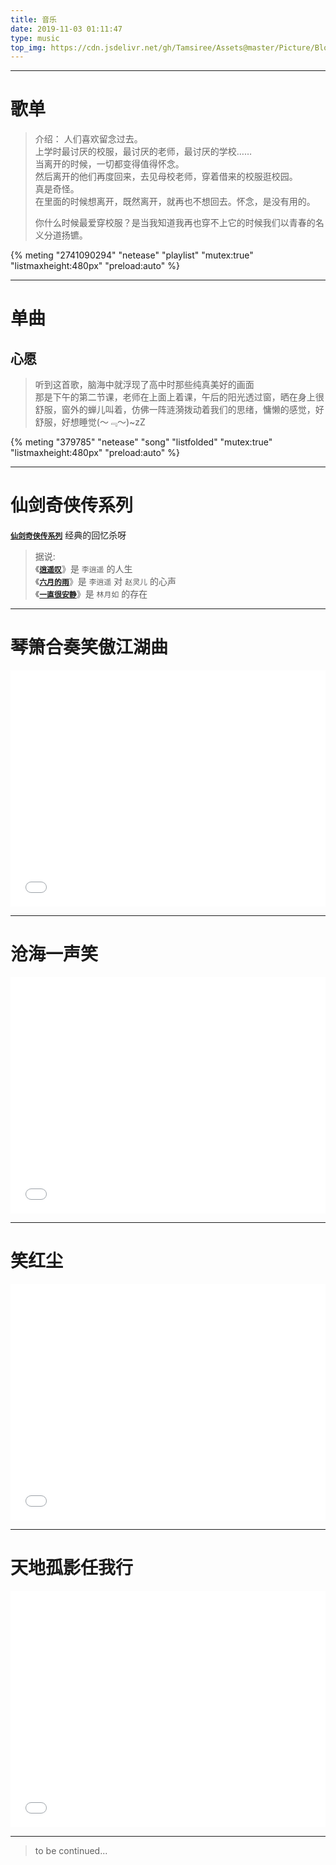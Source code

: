 ```yaml
---
title: 音乐
date: 2019-11-03 01:11:47
type: music
top_img: https://cdn.jsdelivr.net/gh/Tamsiree/Assets@master/Picture/Blog/Cover/8aef83dfb5b87eced98c4e39af35fa96.jpg
---
```


---

# 歌单

> 介绍： 人们喜欢留念过去。  
> 上学时最讨厌的校服，最讨厌的老师，最讨厌的学校……  
> 当离开的时候，一切都变得值得怀念。  
> 然后离开的他们再度回来，去见母校老师，穿着借来的校服逛校园。  
> 真是奇怪。  
> 在里面的时候想离开，既然离开，就再也不想回去。怀念，是没有用的。  
> 
> 你什么时候最爱穿校服？是当我知道我再也穿不上它的时候我们以青春的名义分道扬镳。

{% meting "2741090294" "netease" "playlist" "mutex:true" "listmaxheight:480px" "preload:auto" %}

---

# 单曲

## 心愿
> 听到这首歌，脑海中就浮现了高中时那些纯真美好的画面  
> 那是下午的第二节课，老师在上面上着课，午后的阳光透过窗，晒在身上很舒服，窗外的蝉儿叫着，仿佛一阵涟漪拨动着我们的思绪，慵懒的感觉，好舒服，好想睡觉(～﹃～)~zZ

{% meting "379785" "netease" "song" "listfolded" "mutex:true" "listmaxheight:480px" "preload:auto" %}

---


# 仙剑奇侠传系列
[**`仙剑奇侠传系列`**](https://tamsiree.com/电视剧/仙剑奇侠传系列) 经典的回忆杀呀

> 据说:  
> 《[**`逍遥叹`**](https://tamsiree.com/电视剧/仙剑奇侠传系列/#逍遥叹)》是 `李逍遥` 的人生  
> 《[**`六月的雨`**](https://tamsiree.com/电视剧/仙剑奇侠传系列/#六月的雨)》是 `李逍遥` 对 `赵灵儿` 的心声  
> 《[**`一直很安静`**](https://tamsiree.com/电视剧/仙剑奇侠传系列/#一直很安静)》是 `林月如` 的存在  


---

# 琴箫合奏笑傲江湖曲

<div style="position: relative; width: 100%; height: 0; padding-bottom: 75%;"><iframe src="//player.bilibili.com/player.html?aid=4973323&cid=8077434&page=1" scrolling="no" border="0" frameborder="no" framespacing="0" allowfullscreen="true" style="position: absolute; width: 100%; height: 100%; left: 0; top: 0;"> </iframe></div>

---

# 沧海一声笑

<div style="position: relative; width: 100%; height: 0; padding-bottom: 75%;"><iframe src="//player.bilibili.com/player.html?aid=5457973&cid=8869398&page=1" scrolling="no" border="0" frameborder="no" framespacing="0" allowfullscreen="true" style="position: absolute; width: 100%; height: 100%; left: 0; top: 0;"> </iframe></div>

---

# 笑红尘 

<div style="position: relative; width: 100%; height: 0; padding-bottom: 75%;"><iframe src="//player.bilibili.com/player.html?aid=8871299&cid=14638080&page=1" scrolling="no" border="0" frameborder="no" framespacing="0" allowfullscreen="true" style="position: absolute; width: 100%; height: 100%; left: 0; top: 0;"> </iframe></div>

---

# 天地孤影任我行

<div style="position: relative; width: 100%; height: 0; padding-bottom: 75%;"><iframe src="//player.bilibili.com/player.html?aid=54127874&cid=94689543&page=1" scrolling="no" border="0" frameborder="no" framespacing="0" allowfullscreen="true" style="position: absolute; width: 100%; height: 100%; left: 0; top: 0;"> </iframe></div>

---
> to be continued...